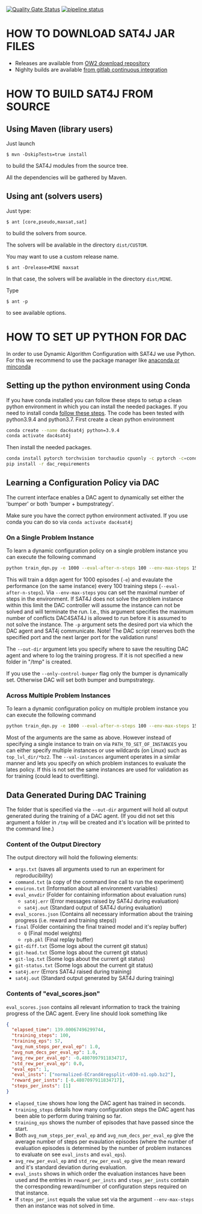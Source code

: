 [![Quality Gate Status](https://sonarqube.ow2.org/api/project_badges/measure?project=org.ow2.sat4j%3Aorg.ow2.sat4j.pom&metric=alert_status)](https://sonarqube.ow2.org/dashboard?id=org.ow2.sat4j%3Aorg.ow2.sat4j.pom)
[![pipeline status](https://gitlab.ow2.org/sat4j/sat4j/badges/master/pipeline.svg)](https://gitlab.ow2.org/sat4j/sat4j/commits/master)

# HOW TO DOWNLOAD SAT4J JAR FILES

- Releases are available from [OW2 download repository](http://download.forge.ow2.org/sat4j/) 
- Nighlty builds are available [from gitlab continuous integration](https://gitlab.ow2.org/sat4j/sat4j/pipelines)

# HOW TO BUILD SAT4J FROM SOURCE

## Using Maven (library users)

Just launch 

```shell
$ mvn -DskipTests=true install
```

to build the SAT4J modules from the source tree.

All the dependencies will be gathered by Maven.


## Using ant (solvers users)

Just type:

```shell
$ ant [core,pseudo,maxsat,sat]
```

to build the solvers from source.

The solvers will be available in the directory `dist/CUSTOM`.

You may want to use a custom release name.

```shell
$ ant -Drelease=MINE maxsat
```

In that case, the solvers will be available in the directory `dist/MINE`.

Type

```shell
$ ant -p
```

to see available options.


# HOW TO SET UP PYTHON FOR DAC
In order to use Dynamic Algorithm Configuration with SAT4J we use Python.
For this we recommend to use the package manager like [anaconda or minconda](https://docs.anaconda.com/anaconda/install/)

## Setting up the python environment using Conda
If you have conda installed you can follow these steps to setup a clean python environment in which you can install the
needed packages. If you need to install conda [follow these steps](https://docs.anaconda.com/anaconda/install/).
The code has been tested with python3.9.4 and python3.7.
First create a clean python environment

```bash
conda create --name dac4sat4j python=3.9.4
conda activate dac4sat4j
```

Then install the needed packages.

```bash
conda install pytorch torchvision torchaudio cpuonly -c pytorch -c=conda-forge
pip install -r dac_requirements
```

## Learning a Configuration Policy via DAC

The current interface enables a DAC agent to dynamically set either the 'bumper' or both 'bumper + bumpstrategy'.

Make sure you have the correct python environment activated.
If you use conda you can do so via `conda activate dac4sat4j`

### On a Single Problem Instance

To learn a dynamic configuration policy on a single problem instance you can execute the following command

```bash
python train_dqn.py -e 1000 --eval-after-n-steps 100 --env-max-steps 15 -p 33311 PATH_TO_INSTANCE --out-dir PATH_TO_OUTPUT_DIR
```

This will train a ddqn agent for 1000 episodes (`-e`) and evaulate the performance (on the same instance)
every 100 training steps (`--eval-after-n-steps`).
Via `--env-max-steps` you can set the maximal number of steps in the environment. If SAT4J does not solve the problem
instance within this limit the DAC controller will assume the instance can not be solved and will terminate the run.
I.e., this argument specifies the maximum number of conflicts DAC4SAT4J is allowed to run before it is assumed to not
solve the instance.
The `-p` argument sets the desired port via which the DAC agent and SAT4j communicate.
Note! The DAC script reserves both the specified port and the next larger port for the validation runs!

The `--out-dir` argument lets you specify where to save the resulting DAC agent and where to log the training progress.
If it is not specified a new folder in "/tmp" is created.

If you use the `--only-control-bumper` flag only the bumper is dynamically set. Otherwise DAC will set both bumper and
bumpstrategy.

### Across Multiple Problem Instances

To learn a dynamic configuration policy on multiple problem instance you can execute the following command

```bash
python train_dqn.py -e 1000 --eval-after-n-steps 100 --env-max-steps 15 -p 33311 PATH_TO_SET_OF_INSTANCES --val-instances PATH_TO_SET_OF_VALIDATION_INSTANCES --out-dir PATH_TO_OUTPUT_DIR
```

Most of the arguments are the same as above. However instead of specifying a single instance to train on via `PATH_TO_SET_OF_INSTANCES`
you can either specify multiple instances or use wildcards (on Linux) such as `top_lvl_dir/*bz2`.
The `--val-instances` argument operates in a similar manner and lets you specify on which problem instances to evaluate the lates policy.
If this is not set the same instances are used for validation as for training (could lead to overfitting).

## Data Generated During DAC Training

The folder that is specified via the `--out-dir` argument will hold all output generated during the training of a DAC agent.
(If you did not set this argument a folder in `/tmp` will be created and it's location will be printed to the command line.)

### Content of the Output Directory

The output directory will hold the following elements:

- `args.txt`             (saves all arguments used to run an experiment for reproducibility)
- `command.txt`          (a copy of the command line call to run the experiment)
- `environ.txt`          (Information about all environment variables)
- `eval_envdir`          (Folder for containing information about evaluation runs)
  - `sat4j.err`                 (Error messages raised by SAT4J during evaluation)
  - `sat4j.out`                 (Standard output of SAT4J during evaluation)
- `eval_scores.json`     (Contains all necessary information about the training progress (i.e. reward and training steps))
- `final`                (Folder containing the final trained model and it's replay buffer)
  - `Q`                         (Final model weights)
  - `rpb.pkl`                   (Final replay buffer)
- `git-diff.txt`          (Some logs about the current git status)
- `git-head.txt`          (Some logs about the current git status)
- `git-log.txt`           (Some logs about the current git status)
- `git-status.txt`        (Some logs about the current git status)
- `sat4j.err`             (Errors SAT4J raised during training)
- `sat4j.out`             (Standard output generated by SAT4J during training)

### Contents of "eval_scores.json"

`eval_scores.json` contains all relevant information to track the training progress of the DAC agent.
Every line should look something like

```json
{
  "elapsed_time": 139.00067496299744,
  "training_steps": 100,
  "training_eps": 57,
  "avg_num_steps_per_eval_ep": 1.0,
  "avg_num_decs_per_eval_ep": 1.0,
  "avg_rew_per_eval_ep": -0.4807097911834717,
  "std_rew_per_eval_ep": 0.0,
  "eval_eps": 1,
  "eval_insts": ["normalized-ECrand4regsplit-v030-n1.opb.bz2"],
  "reward_per_isnts": [-0.4807097911834717],
  "steps_per_insts": [1]
}
```

- `elapsed_time` shows how long the DAC agent has trained in seconds.
- `training_steps` details how many configuration steps the DAC agent has been able to perform during training so far.
- `training_eps` shows the number of episodes that have passed since the start.
- Both `avg_num_steps_per_eval_ep` and `avg_num_decs_per_eval_ep` give the average number of steps per evaulation episodes
(where the number of evaluation episodes is determined by the number of problem instances to evaluate on see `eval_insts` and `eval_eps`).
- `avg_rew_per_eval_ep` and `std_rew_per_eval_ep` give the mean reward and it's standard deviation during evaluation.
- `eval_insts` shows in which order the evaluation instances have been used and the entries in `reward_per_insts` and `steps_per_insts`
contain the corresponding reward/number of configuration steps required on that instance.
- If `steps_per_inst` equals the value set via the argument `--env-max-steps` then an instance was not solved in time.
